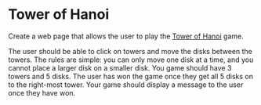 # Tower of Hanoi

Create a web page that allows the user to play the [Tower of Hanoi](https://en.wikipedia.org/wiki/Tower_of_Hanoi) game.

The user should be able to click on towers and move the disks between the towers. The rules are simple: you can only move one disk at a time, and you cannot place a larger disk on a smaller disk. You game should have 3 towers and 5 disks. The user has won the game once they get all 5 disks on to the right-most tower. Your game should display a message to the user once they have won.